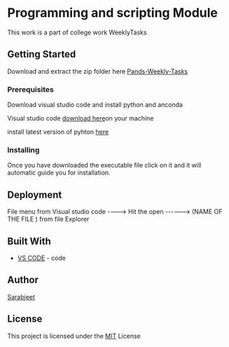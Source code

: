 # Programming and scripting Module 

This work is a part of college work WeeklyTasks       



## Getting Started

Download and extract the zip folder here [Pands-Weekly-Tasks](https://github.com/sarabDevOps/pands-weeklyTasks/archive/main.zip)        

### Prerequisites

Download visual studio code and install python and anconda 

Visual studio code [download here](https://visualstudio.microsoft.com/downloads/)on your machine

install latest version of pyhton [here](https://www.python.org/downloads/) 



### Installing

Once you have downloaded the executable file click on it and it will automatic guide you for installation.           

## Deployment
File menu from Visual studio code ----> Hit the open ------>  (NAME OF THE FILE ) from file Explorer 

## Built With

* [VS CODE](https://code.visualstudio.com/) - code

## Author
          
[Sarabjeet ](https://github.com/sarabDevOps)

## License

This project is licensed under the [MIT](https://github.com/sarabDevOps/pands-weeklyTasks?tab=MIT-1-ov-file) License 
